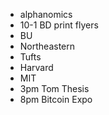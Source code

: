 - alphanomics
- 10-1 BD print flyers
- BU
- Northeastern
- Tufts
- Harvard
- MIT
- 3pm Tom Thesis
- 8pm Bitcoin Expo
